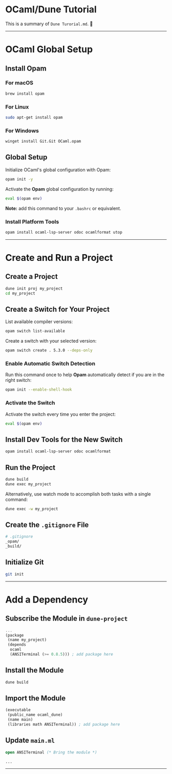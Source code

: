 # OCaml/Dune Tutorial

This is a summary of `Dune Turorial.md`. 🫰

---

# OCaml Global Setup

## Install Opam

### For macOS

```sh
brew install opam
```

### For Linux

```sh
sudo apt-get install opam
```

### For Windows

```sh
winget install Git.Git OCaml.opam
```

## Global Setup

Initialize OCaml's global configuration with Opam:

```sh
opam init -y
```

Activate the **Opam** global configuration by running:

```sh
eval $(opam env)
```

**Note:** add this command to your `.bashrc` or equivalent.

### Install Platform Tools

```sh
opam install ocaml-lsp-server odoc ocamlformat utop
```

---

# Create and Run a Project

## Create a Project

```sh
dune init proj my_project
cd my_project
```

## Create a Switch for Your Project

List available compiler versions:

```sh
opam switch list-available
```

Create a switch with your selected version:

```sh
opam switch create . 5.3.0 --deps-only
```

### Enable Automatic Switch Detection

Run this command once to help **Opam** automatically detect if you are in the right switch:

```sh
opam init --enable-shell-hook
```

### Activate the Switch

Activate the switch every time you enter the project:

```sh
eval $(opam env)
```

## Install Dev Tools for the New Switch

```sh
opam install ocaml-lsp-server odoc ocamlformat
```

## Run the Project

```sh
dune build
dune exec my_project
```

Alternatively, use watch mode to accomplish both tasks with a single command:

```sh
dune exec -w my_project
```

## Create the `.gitignore` File

```sh
# .gitignore
_opam/
_build/
```

## Initialize Git

```sh
git init
```

---

# Add a Dependency

## Subscribe the Module in `dune-project`

```scheme
...
(package
 (name my_project)
 (depends
  ocaml
  (ANSITerminal (>= 0.8.5))) ; add package here
```

## Install the Module

```sh
dune build
```

## Import the Module

```scheme
(executable
 (public_name ocaml_dune)
 (name main)
 (libraries math ANSITerminal)) ; add package here
```

## Update `main.ml`

```ml
open ANSITerminal (* Bring the module *)

...
```

---
